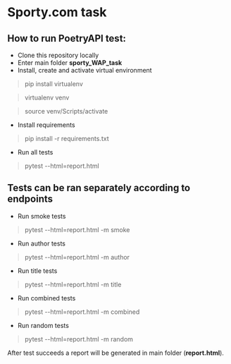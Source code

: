 # Sporty.com task

## How to run PoetryAPI test:

- Clone this repository locally
- Enter main folder **sporty_WAP_task**
- Install, create and activate virtual environment
> pip install virtualenv

> virtualenv venv

> source venv/Scripts/activate
- Install requirements
> pip install -r requirements.txt
- Run all tests
> pytest --html=report.html

## Tests can be ran separately according to endpoints
- Run smoke tests
> pytest --html=report.html -m smoke
- Run author tests
> pytest --html=report.html -m author
- Run title tests
> pytest --html=report.html -m title
- Run combined tests
> pytest --html=report.html -m combined
- Run random tests
> pytest --html=report.html -m random

After test succeeds a report will be generated in main folder (**report.html**).
